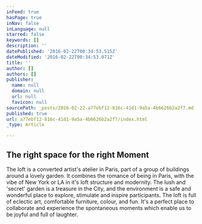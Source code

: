 ```yaml
---
inFeed: true
hasPage: true
inNav: false
inLanguage: null
starred: false
keywords: []
description: ''
datePublished: '2016-02-22T00:34:53.515Z'
dateModified: '2016-02-22T00:34:53.071Z'
title: ''
author: []
authors: []
publisher:
  name: null
  domain: null
  url: null
  favicon: null
sourcePath: _posts/2016-02-22-a77ebf12-816c-41d1-9a5a-4b6626b2a2f7.md
published: true
url: a77ebf12-816c-41d1-9a5a-4b6626b2a2f7/index.html
_type: Article

---
```

## The right space for the right Moment

The loft is a converted artist's atelier in Paris, part of a group of buildings around a lovely garden. It combines the romance of being in Paris, with the vibe of New York or LA in it's loft structure and modernity. The lush and 'secret' garden is a treasure in the City, and the environment is a safe and wonderful place to explore, stimulate and inspire participants. The loft is full of eclectic art, comfortable furniture, colour, and fun.  It's a perfect place to collaborate and experience the spontaneous moments which enable us to be joyful and full of laughter.
